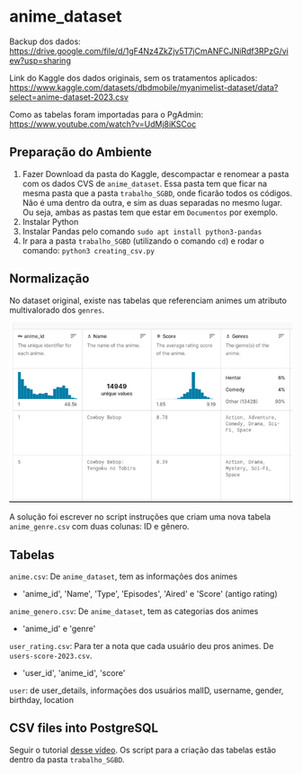 # anime_dataset

Backup dos dados: https://drive.google.com/file/d/1gF4Nz4ZkZjv5T7jCmANFCJNiRdf3RPzG/view?usp=sharing

Link do Kaggle dos dados originais, sem os tratamentos aplicados:
https://www.kaggle.com/datasets/dbdmobile/myanimelist-dataset/data?select=anime-dataset-2023.csv

Como as tabelas foram importadas para o PgAdmin:
https://www.youtube.com/watch?v=UdMj8iKSCoc


## Preparação do Ambiente

1. Fazer Download da pasta do Kaggle, descompactar e renomear a pasta com os dados CVS de `anime_dataset`. Essa pasta tem que ficar na mesma pasta que a pasta `trabalho_SGBD`, onde ficarão todos os códigos. Não é uma dentro da outra, e sim as duas separadas no mesmo lugar. Ou seja, ambas as pastas tem que estar em `Documentos` por exemplo. 
2. Instalar Python
3. Instalar Pandas pelo comando
   `sudo apt install python3-pandas`
4. Ir para a pasta `trabalho_SGBD` (utilizando o comando `cd`) e rodar o comando: `python3 creating_csv.py`


## Normalização

No dataset original, existe nas tabelas que referenciam animes um atributo multivalorado dos `genres`.

 ![Ilustrando o atributo multivalorado](/img/1.png)

A solução foi escrever no script instruções que criam uma nova tabela `anime_genre.csv` com duas colunas: ID e gênero. 

## Tabelas

`anime.csv`: De `anime_dataset`, tem as informações dos animes
- 'anime_id', 'Name', 'Type', 'Episodes', 'Aired' e 'Score' (antigo rating)

`anime_genero.csv`: De `anime_dataset`, tem as categorias dos animes
- 'anime_id' e 'genre'

`user_rating.csv`: Para ter a nota que cada usuário deu pros animes. De `users-score-2023.csv`.
- 'user_id', 'anime_id', 'score'

`user`: de user_details, informações dos usuários
malID, username, gender, birthday, location 

## CSV files into PostgreSQL
Seguir o tutorial [desse vídeo]([/img/1.png](https://www.youtube.com/watch?v=UdMj8iKSCoc)). 
Os script para a criação das tabelas estão dentro da pasta `trabalho_SGBD`.
